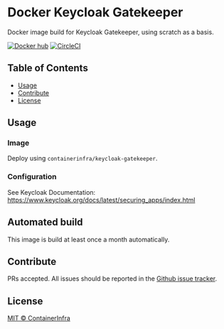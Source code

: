 # Docker Keycloak Gatekeeper

Docker image build for Keycloak Gatekeeper, using scratch as a basis.

[![Docker hub](https://img.shields.io/docker/pulls/containerinfra/keycloak-gatekeeper.svg)](https://hub.docker.com/r/containerinfra/keycloak-gatekeeper/) [![CircleCI](https://circleci.com/gh/containerinfra/keycloak-gatekeeper.svg?style=svg)](https://circleci.com/gh/containerinfra/keycloak-gatekeeper)

## Table of Contents

- [Usage](#usage)
- [Contribute](#contribute)
- [License](#license)

## Usage

### Image

Deploy using `containerinfra/keycloak-gatekeeper`.

### Configuration

See Keycloak Documentation: https://www.keycloak.org/docs/latest/securing_apps/index.html

## Automated build

This image is build at least once a month automatically.

## Contribute

PRs accepted. All issues should be reported in the [Github issue tracker](https://github.com/containerinfra/keycloak-gatekeeper/issues).

## License

[MIT © ContainerInfra](LICENSE)
